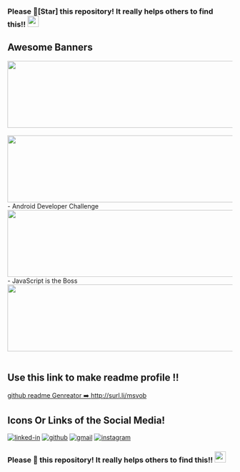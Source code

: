 ### Please 🌟[Star] this repository! It really helps others to find this!!  <img src="https://user-images.githubusercontent.com/74038190/216125640-2783ebd5-e63e-4ed1-b491-627a40b24850.png" width="25" />

## Awesome Banners

<img width="700" height="150" src="https://github.com/Anmol-Baranwal/Cool-GIFs-For-GitHub/assets/74038190/c288471c-be67-4fbb-af44-1c63ee9ed280" />
<br><br>
<img width="700" height="150" src="https://github.com/Anmol-Baranwal/Cool-GIFs-For-GitHub/assets/74038190/d48893bd-0757-481c-8d7e-ba3e163feae7" />
- Android Developer Challenge
<img width="700" height="150" src="https://user-images.githubusercontent.com/74038190/215768208-3bf3dda8-eeea-40ee-a58b-f5ac529685bf.gif">
- JavaScript is the Boss
<img width="700" height="150" src="https://user-images.githubusercontent.com/74038190/213910845-af37a709-8995-40d6-be59-724526e3c3d7.gif">
<br><br>

## Use this link to make readme profile !!
<a href ="[http://surl.li/msvob](https://rahuldkjain.github.io/gh-profile-readme-generator/)"> github readme Genreator ➡️ http://surl.li/msvob </a>

## Icons Or Links of the Social Media!
[![linked-in](https://img.shields.io/badge/Linked_In-0077B5?style=for-the-badge&logo=LinkedIn&logoColor=white)]()
[![github](https://img.shields.io/badge/GitHub-000000?style=for-the-badge&logo=GitHub&logoColor=white)]()
[![gmail](https://img.shields.io/badge/Gmail-D14836?style=for-the-badge&logo=Gmail&logoColor=white)]()
[![instagram](https://img.shields.io/badge/Instagram-E4405F?style=for-the-badge&logo=instagram&logoColor=white)]()

### Please 🌟 this repository! It really helps others to find this!!  <img src="https://user-images.githubusercontent.com/74038190/216125640-2783ebd5-e63e-4ed1-b491-627a40b24850.png" width="25" />
